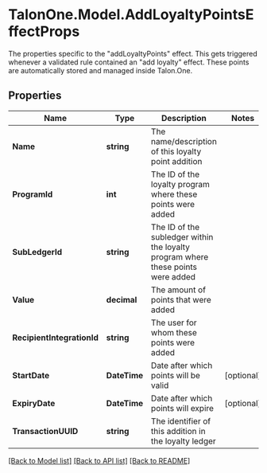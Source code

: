 # TalonOne.Model.AddLoyaltyPointsEffectProps
The properties specific to the \"addLoyaltyPoints\" effect. This gets triggered whenever a validated rule contained an \"add loyalty\" effect. These points are automatically stored and managed inside Talon.One.
## Properties

Name | Type | Description | Notes
------------ | ------------- | ------------- | -------------
**Name** | **string** | The name/description of this loyalty point addition | 
**ProgramId** | **int** | The ID of the loyalty program where these points were added | 
**SubLedgerId** | **string** | The ID of the subledger within the loyalty program where these points were added | 
**Value** | **decimal** | The amount of points that were added | 
**RecipientIntegrationId** | **string** | The user for whom these points were added | 
**StartDate** | **DateTime** | Date after which points will be valid | [optional] 
**ExpiryDate** | **DateTime** | Date after which points will expire | [optional] 
**TransactionUUID** | **string** | The identifier of this addition in the loyalty ledger | 

[[Back to Model list]](../README.md#documentation-for-models) [[Back to API list]](../README.md#documentation-for-api-endpoints) [[Back to README]](../README.md)

